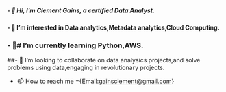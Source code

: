 ##### -  👋 Hi, I'm Clement Gains, a certified Data Analyst.
#### - 👀 I’m interested in Data analytics,Metadata analytics,Cloud Computing.
### - 🌱# I’m currently learning Python,AWS.
##- 💞️ I’m looking to collaborate on data analysics projects,and solve problems using data,engaging in revolutionary projects.
- 📫 How to reach me ={Email:gainsclement@gmail.com}

<!---
ClementGains/ClementGains is a ✨ special ✨ repository because its `README.md` (this file) appears on your GitHub profile.
You can click the Preview link to take a look at your changes.
--->
